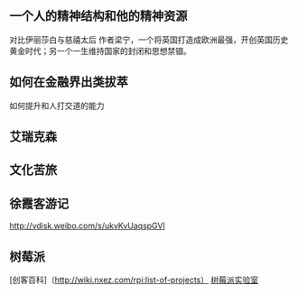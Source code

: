 ## 一个人的精神结构和他的精神资源
对比伊丽莎白与慈禧太后 作者梁宁，一个将英国打造成欧洲最强，开创英国历史黄金时代；另一个一生维持国家的封闭和思想禁锢。

## 如何在金融界出类拔萃
如何提升和人打交道的能力


## 艾瑞克森


## 文化苦旅

## 徐霞客游记
http://vdisk.weibo.com/s/ukvKvUaqspGVl

## 树莓派
[创客百科]（http://wiki.nxez.com/rpi:list-of-projects）
[树莓派实验室](http://shumeipai.nxez.com/what-raspi-used-for)
